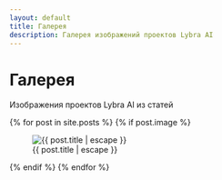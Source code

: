 ```yaml
---
layout: default
title: Галерея
description: Галерея изображений проектов Lybra AI
---
```


<div class="container py-4">
  <h1 class="text-center mb-2">Галерея</h1>
  <p class="text-center mb-5">Изображения проектов Lybra AI из статей</p>
  <div class="gallery">
    {% for post in site.posts %}
      {% if post.image %}
      <figure class="gallery-item">
        <img src="{{ post.image | relative_url }}" alt="{{ post.title | escape }}" data-bs-toggle="modal" data-bs-target="#galleryModal" data-src="{{ post.image | relative_url }}">
        <figcaption>{{ post.title | escape }}</figcaption>
      </figure>
      {% endif %}
    {% endfor %}
  </div>
</div>

<!-- Модальное окно -->
<div class="modal fade" id="galleryModal" tabindex="-1" aria-labelledby="galleryModalLabel" aria-hidden="true">
  <div class="modal-dialog modal-lg">
    <div class="modal-content">
      <div class="modal-body">
        <img src="" class="img-fluid" id="modalImage">
      </div>
    </div>
  </div>
</div>
